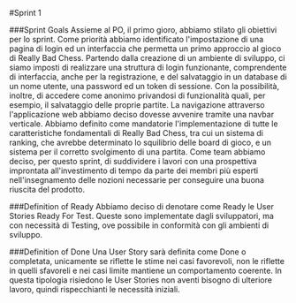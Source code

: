 #Sprint 1

###Sprint Goals
Assieme al PO, il primo gioro, abbiamo stilato gli obiettivi per lo sprint.
Come priorità abbiamo identificato l'impostazione di una pagina di login ed un interfaccia che permetta un primo approccio al gioco di Really Bad Chess.
Partendo dalla creazione di un ambiente di sviluppo, ci siamo imposti di realizzare una struttura di login funzionante, comprendente di interfaccia, anche per la registrazione, e del salvataggio in un database di un nome utente, una password ed un token di sessione. Con la possibilità, inoltre, di accedere come anonimo privandosi di funzionalità quali, per esempio, il salvataggio delle proprie partite.
La navigazione attraverso l'applicazione web abbiamo deciso dovesse avvenire tramite una navbar verticale.
Abbiamo definito come mandatorie l'implementazione di tutte le caratteristiche fondamentali di Really Bad Chess, tra cui un sistema di ranking, che avrebbe determinato lo squilibrio delle board di gioco, e un sistema per il corretto svolgimento di una partita.
Come team abbiamo deciso, per questo sprint, di suddividere i lavori con una prospettiva improntata all'investimento di tempo da parte dei membri più esperti nell'insegnamento delle nozioni necessarie per conseguire una buona riuscita del prodotto.

###Definition of Ready
Abbiamo deciso di denotare come Ready le User Stories Ready For Test. 
Queste sono implementate dagli sviluppatori, ma con necessità di Testing, ove possibile in conformità con gli ambienti di sviluppo.

###Definition of Done
Una User Story sarà definita come Done o completata, unicamente se riflette le stime nei casi favorevoli, non le riflette in quelli sfavoreli e nei casi limite mantiene un comportamento coerente. In questa tipologia risiedono le User Stories non aventi bisogno di ulteriore lavoro, quindi rispecchianti le necessità iniziali.